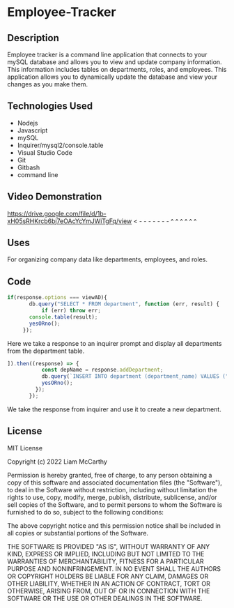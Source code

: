 # Employee-Tracker

## Description
Employee tracker is a command line application that connects to your mySQL
database and allows you to view and update company information.  This information
includes tables on departments, roles, and employees.  This application allows you
to dynamically update the database and view your changes as you make them. 

## Technologies Used
 * Nodejs
 * Javascript
 * mySQL
 * Inquirer/mysql2/console.table 
 * Visual Studio Code
 * Git
 * Gitbash
 * command line

 ## Video Demonstration

 https://drive.google.com/file/d/1b-xH05sRHKrcb6bj7eOAcYcYmJWiTgFq/view < - - - - - - - 
 ^
 ^
 ^
 ^
 ^
 ^
 ## Uses
 For organizing company data like departments, employees, and roles.

 ## Code

 ```Javascript
 if(response.options === viewAD){
        db.query("SELECT * FROM department", function (err, result) {
            if (err) throw err;
        console.table(result);
        yesORno();
      });
 ```
 Here we take a response to an inquirer prompt and display all departments
 from the department table.

 ```Javascript
 ]).then((response) => {
            const depName = response.addDepartment;
            db.query(`INSERT INTO department (department_name) VALUES ("${depName}")`, function (err, result) {
            yesORno();
          });
        });
 ```
We take the response from inquirer and use it to create a new department.

 ## License
 MIT License

Copyright (c) 2022 Liam McCarthy

Permission is hereby granted, free of charge, to any person obtaining a copy
of this software and associated documentation files (the "Software"), to deal
in the Software without restriction, including without limitation the rights
to use, copy, modify, merge, publish, distribute, sublicense, and/or sell
copies of the Software, and to permit persons to whom the Software is
furnished to do so, subject to the following conditions:

The above copyright notice and this permission notice shall be included in all
copies or substantial portions of the Software.

THE SOFTWARE IS PROVIDED "AS IS", WITHOUT WARRANTY OF ANY KIND, EXPRESS OR
IMPLIED, INCLUDING BUT NOT LIMITED TO THE WARRANTIES OF MERCHANTABILITY,
FITNESS FOR A PARTICULAR PURPOSE AND NONINFRINGEMENT. IN NO EVENT SHALL THE
AUTHORS OR COPYRIGHT HOLDERS BE LIABLE FOR ANY CLAIM, DAMAGES OR OTHER
LIABILITY, WHETHER IN AN ACTION OF CONTRACT, TORT OR OTHERWISE, ARISING FROM,
OUT OF OR IN CONNECTION WITH THE SOFTWARE OR THE USE OR OTHER DEALINGS IN THE
SOFTWARE.
